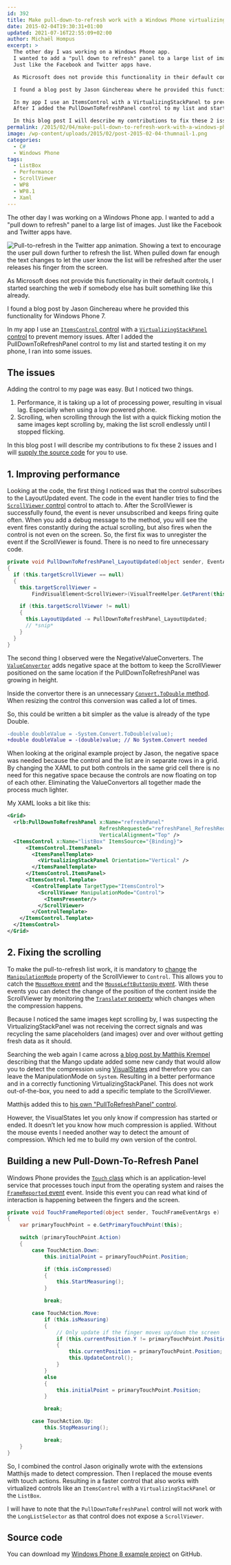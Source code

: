 ```yaml
---
id: 392
title: Make pull-down-to-refresh work with a Windows Phone virtualizing list control
date: 2015-02-04T19:30:31+01:00
updated: 2021-07-16T22:55:09+02:00
author: Michaël Hompus
excerpt: >
  The other day I was working on a Windows Phone app.
  I wanted to add a "pull down to refresh" panel to a large list of images.
  Just like the Facebook and Twitter apps have.

  As Microsoft does not provide this functionality in their default controls I started searching the web if somebody else has build something like this already.

  I found a blog post by Jason Ginchereau where he provided this functionality for Windows Phone 7.

  In my app I use an ItemsControl with a VirtualizingStackPanel to prevent memory issues.
  After I added the PullDownToRefreshPanel control to my list and started testing it on my phone, I ran into some issues.

  In this blog post I will describe my contributions to fix these 2 issues and I will supply the source code for you to use.
permalink: /2015/02/04/make-pull-down-to-refresh-work-with-a-windows-phone-virtualizing-list-control/
image: /wp-content/uploads/2015/02/post-2015-02-04-thumnail-1.png
categories:
  - C#
  - Windows Phone
tags:
  - ListBox
  - Performance
  - ScrollViewer
  - WP8
  - WP8.1
  - Xaml
---
```


The other day I was working on a Windows Phone app.
I wanted to add a "pull down to refresh" panel to a large list of images.
Just like the Facebook and Twitter apps have.

![Pull-to-refresh in the Twitter app animation. Showing a text to encourage the user pull down further to refresh the list. When pulled down far enough the text changes to let the user know the list will be refreshed after the user releases his finger from the screen.](/wp-content/uploads/2015/01/twitter1.gif "Pull-to-refresh in the Twitter app. Image by David Washington")

As Microsoft does not provide this functionality in their default controls,
I started searching the web if somebody else has built something like this already.

I found a blog post by Jason Ginchereau where he provided this functionality for Windows Phone 7.

In my app I use an [`ItemsControl` control](https://learn.microsoft.com/dotnet/api/system.windows.controls.itemscontrol?view=netframework-4.7) with a [`VirtualizingStackPanel` control](https://learn.microsoft.com/dotnet/api/system.windows.controls.virtualizingstackpanel?view=netframework-4.7) to prevent memory issues.
After I added the PullDownToRefreshPanel control to my list and started testing it on my phone,
I ran into some issues.

<!--more-->

## The issues

Adding the control to my page was easy. But I noticed two things.

1. Performance, it is taking up a lot of processing power, resulting in visual lag.
   Especially when using a low powered phone.
2. Scrolling, when scrolling through the list with a quick flicking motion the same images kept scrolling by,
   making the list scroll endlessly until I stopped flicking.

In this blog post I will describe my contributions to fix these 2 issues and I will [supply the source code](#source-code) for you to use.

## 1. Improving performance

Looking at the code, the first thing I noticed was that the control subscribes to the LayoutUpdated event.
The code in the event handler tries to find the [`ScrollViewer` control](https://learn.microsoft.com/dotnet/api/system.windows.controls.scrollviewer?view=netframework-4.7) control to attach to.
After the ScrollViewer is successfully found, the event is never unsubscribed and keeps firing quite often.
When you add a debug message to the method, you will see the event fires constantly during the actual scrolling, but also fires when the control is not even on the screen.
So, the first fix was to unregister the event if the ScrollViewer is found. There is no need to fire unnecessary code.

```csharp {10} title="PullDownToRefreshPanel.cs"
private void PullDownToRefreshPanel_LayoutUpdated(object sender, EventArgs e)
{
  if (this.targetScrollViewer == null)
  {
    this.targetScrollViewer =
        FindVisualElement<ScrollViewer>(VisualTreeHelper.GetParent(this));

    if (this.targetScrollViewer != null)
    {
      this.LayoutUpdated -= PullDownToRefreshPanel_LayoutUpdated;
      // *snip*
    }
  }
}
```

The second thing I observed were the NegativeValueConverters.
The [`ValueConvertor`](https://learn.microsoft.com/dotnet/api/system.windows.data.ivalueconverter?view=netframework-4.7) adds negative space at the bottom to keep the ScrollViewer positioned on the same location if the PullDownToRefreshPanel was growing in height.

Inside the convertor there is an unnecessary [`Convert.ToDouble` method](https://learn.microsoft.com/dotnet/api/system.convert.todouble?view=netframework-4.7#System_Convert_ToDouble_System_Object_).
When resizing the control this conversion was called a lot of times.

So, this could be written a bit simpler as the value is already of the type Double.

```diff title="NegativeValueConverter.cs" 
-double doubleValue = -System.Convert.ToDouble(value);
+double doubleValue = -(double)value; // No System.Convert needed
```

When looking at the original example project by Jason,
the negative space was needed because the control and the list are in separate rows in a grid.
By changing the XAML to put both controls in the same grid cell there is no need for this negative space because the controls are now floating on top of each other.
Eliminating the ValueConvertors all together made the process much lighter.

My XAML looks a bit like this:

```xml title="MainPage.xaml"
<Grid>
  <rlb:PullDownToRefreshPanel x:Name="refreshPanel"
                              RefreshRequested="refreshPanel_RefreshRequested"
                              VerticalAlignment="Top" />
  <ItemsControl x:Name="listBox" ItemsSource="{Binding}">
      <ItemsControl.ItemsPanel>
        <ItemsPanelTemplate>
          <VirtualizingStackPanel Orientation="Vertical" />
        </ItemsPanelTemplate>
      </ItemsControl.ItemsPanel>
      <ItemsControl.Template>
        <ControlTemplate TargetType="ItemsControl">
          <ScrollViewer ManipulationMode="Control">
            <ItemsPresenter/>
          </ScrollViewer>
        </ControlTemplate>
    </ItemsControl.Template>
  </ItemsControl>
</Grid>
```

## 2. Fixing the scrolling

To make the pull-to-refresh list work, it is mandatory to [change](https://learn.microsoft.com/dotnet/api/system.windows.input.manipulation.setmanipulationmode?view=netframework-4.7) the [`ManipulationMode`](<https://learn.microsoft.com/previous-versions/windows/silverlight/dotnet-windows-silverlight/gg986872(v=vs.95)>) property of the ScrollViewer to `Control`.
This allows you to catch the [`MouseMove` event](https://learn.microsoft.com/dotnet/api/system.windows.uielement.mousemove?view=netframework-4.7) and the [`MouseLeftButtonUp` event](https://learn.microsoft.com/dotnet/api/system.windows.uielement.mouseleftbuttonup?view=netframework-4.7).
With these events you can detect the change of the position of the content inside the ScrollViewer by monitoring the [`TranslateY` property](<https://learn.microsoft.com/previous-versions/windows/apps/ee653034(v=vs.105)>) which changes when the compression happens.

Because I noticed the same images kept scrolling by, I was suspecting the VirtualizingStackPanel was not receiving the correct signals and was recycling the same placeholders (and images) over and over without getting fresh data as it should.

Searching the web again I came across [a blog post by Matthijs Krempel](https://thewp7dev.wordpress.com/2012/04/20/pulltorefreshpanel/) describing that the Mango update added some new candy that would allow you to detect the compression using [VisualStates](https://learn.microsoft.com/dotnet/api/system.windows.visualstate?view=netframework-4.7) and therefore you can leave the ManipulationMode on `System`.
Resulting in a better performance and in a correctly functioning VirtualizingStackPanel.
This does not work out-of-the-box, you need to add a specific template to the ScrollViewer.

Matthijs added this to [his own "PullToRefreshPanel" control](https://web.archive.org/web/20200816071155/https://krempelwp7.codeplex.com/).

However, the VisualStates let you only know if compression has started or ended. It doesn’t let you know how much compression is applied. Without the mouse events I needed another way to detect the amount of compression. Which led me to build my own version of the control.

## Building a new Pull-Down-To-Refresh Panel

Windows Phone provides the [`Touch` class](https://learn.microsoft.com/dotnet/api/system.windows.input.touch?view=netframework-4.7) which is an application-level service that processes touch input from the operating system and raises the [`FrameReported` event](https://learn.microsoft.com/dotnet/api/system.windows.input.touch.framereported?view=netframework-4.7) event.
Inside this event you can read what kind of interaction is happening between the fingers and the screen.

```csharp title="PullDownToRefreshPanel.cs"
private void TouchFrameReported(object sender, TouchFrameEventArgs e)
{
    var primaryTouchPoint = e.GetPrimaryTouchPoint(this);

    switch (primaryTouchPoint.Action)
    {
        case TouchAction.Down:
            this.initialPoint = primaryTouchPoint.Position;

            if (this.isCompressed)
            {
                this.StartMeasuring();
            }

            break;

        case TouchAction.Move:
            if (this.isMeasuring)
            {
                // Only update if the finger moves up/down the screen
                if (this.currentPosition.Y != primaryTouchPoint.Position.Y)
                {
                    this.currentPosition = primaryTouchPoint.Position;
                    this.UpdateControl();
                }
            }
            else
            {
                this.initialPoint = primaryTouchPoint.Position;
            }

            break;

        case TouchAction.Up:
            this.StopMeasuring();

            break;
    }
}
```

So, I combined the control Jason originally wrote with the extensions Matthijs made to detect compression.
Then I replaced the mouse events with touch actions.
Resulting in a faster control that also works with virtualized controls like an `ItemsControl` with a `VirtualizingStackPanel` or the `ListBox`.

I will have to note that the `PullDownToRefreshPanel` control will not work with the `LongListSelector` as that control does not expose a `ScrollViewer`.

## Source code

You can download my [Windows Phone 8 example project](https://github.com/eNeRGy164/PullDownToRefreshPanelDemo) on GitHub.
